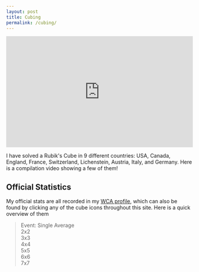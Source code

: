 ```yaml
---
layout: post
title: Cubing
permalink: /cubing/
---
```

<iframe style="width:100%"  height="300" src="https://www.youtube.com/embed/hmEtICgU-9U" frameborder="0" allow="autoplay; encrypted-media" allowfullscreen></iframe>

I have solved a Rubik's Cube in 9 different countries: USA, Canada, England, France, Switzerland, Lichenstein, Austria, Italy, and Germany. Here is a compilation video showing a few of them!

<!-- <hr /> -->

<h2 id="heading2">Official Statistics</h2>
My official stats are all recorded in my <a href="https://www.worldcubeassociation.org/persons/2013BULM01" target="_blank">WCA profile</a>, which can also be found by clicking any of the cube icons throughout this site. Here is a quick overview of them
<blockquote>
Event: Single Average<br>
2x2<br>
3x3<br>
4x4<br>
5x5<br>
6x6<br>
7x7<br>
</blockquote>

